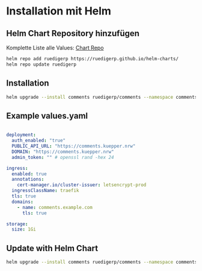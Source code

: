 
# Installation mit Helm

## Helm Chart Repository hinzufügen

Komplette Liste alle Values: [Chart Repo](https://ruedigerp.github.io/helm-charts/docs/comments/)

```bash
helm repo add ruedigerp https://ruedigerp.github.io/helm-charts/
helm repo update ruedigerp
```

## Installation 

```bash
helm upgrade --install comments ruedigerp/comments --namespace comments --create-namespace --wait -f values.yaml
```

## Example values.yaml 

```yaml

deployment:
  auth_enabled: "true"
  PUBLIC_API_URL: "https://comments.kuepper.nrw"
  DOMAIN: "https://comments.kuepper.nrw"
  admin_token: "" # openssl rand -hex 24

ingress:
  enabled: true
  annotations:
    cert-manager.io/cluster-issuer: letsencrypt-prod
  ingressClassName: traefik
  tls: true
  domains:
    - name: comments.example.com
      tls: true

storage:
  size: 1Gi
```

## Update with Helm Chart


```bash
helm upgrade --install comments ruedigerp/comments --namespace comments --create-namespace --wait -f values.yaml
```


